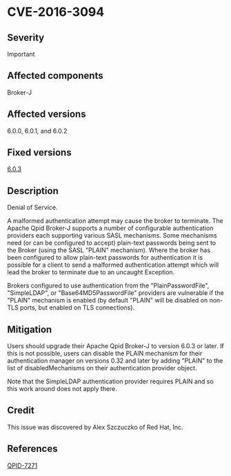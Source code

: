# CVE-2016-3094

## Severity

Important

## Affected components

Broker-J

## Affected versions

6.0.0, 6.0.1, and 6.0.2

## Fixed versions

[6.0.3](/releases/qpid-java-6.0.3/index.html)

## Description

Denial of Service.

A malformed authentication attempt may cause the broker to terminate.
The Apache Qpid Broker-J supports a number of configurable
authentication providers each supporting various SASL mechanisms. Some
mechanisms need (or can be configured to accept) plain-text passwords
being sent to the Broker (using the SASL "PLAIN" mechanism).  Where
the broker has been configured to allow plain-text passwords for
authentication it is possible for a client to send a malformed
authentication attempt which will lead the broker to terminate due to
an uncaught Exception.

Brokers configured to use authentication from the "PlainPasswordFile",
"SimpleLDAP", or "Base64MD5PasswordFile" providers are vulnerable if
the "PLAIN" mechanism is enabled (by default "PLAIN" will be disabled
on non-TLS ports, but enabled on TLS connections).

## Mitigation

Users should upgrade their Apache Qpid Broker-J to
version 6.0.3 or later.  If this is not possible, users can disable
the PLAIN mechanism for their authentication manager on versions 0.32
and later by adding "PLAIN" to the list of disabledMechanisms on their
authentication provider object.

Note that the SimpleLDAP authentication provider requires PLAIN and so
this work around does not apply there.

## Credit

This issue was discovered by Alex Szczuczko of Red Hat, Inc.

## References

[QPID-7271](https://issues.apache.org/jira/browse/QPID-7271)
